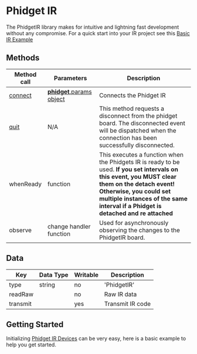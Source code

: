 # Phidget IR
The PhidgetIR library makes for intuitive and lightning fast development without any compromise. For a quick start into your IR project see this [Basic IR Example](https://github.com/RIAEvangelist/node-phidget-API/blob/master/examples/IR.js)

## Methods
| Method call | Parameters | Description |
|-------------|------------|-------------|
|[connect](https://github.com/RIAEvangelist/node-phidget-API/blob/master/docs/Phidget.md#connecting--phidgetparams)|[__phidget__.params object](https://github.com/RIAEvangelist/node-phidget-API/blob/master/docs/Phidget.md#connecting--phidgetparams)|Connects the Phidget IR|
|[quit](https://github.com/RIAEvangelist/node-phidget-API/blob/master/docs/Phidget.md#methods)|N/A |This method requests a disconnect from the phidget board.  The disconnected event will be dispatched when the connection has been successfully disconnected. |
|whenReady|function|This executes a function when the Phidgets IR is ready to be used. __If you set intervals on this event, you MUST clear them on the detach event! Otherwise, you could set multiple instances of the same interval if a Phidget is detached and re attached__|
| observe | change handler function | Used for asynchronously observing the changes to the PhidgetIR board. |


## Data
| Key | Data Type | Writable | Description |
|-----|-----------|----------|-------------|
| type | string | no | 'PhidgetIR' |
| readRaw |  | no | Raw IR data |
| transmit |  | yes | Transmit IR code |

## Getting Started
Initializing [Phidget IR Devices](http://www.phidgets.com/products.php?product_id=1055_0) can be very easy, here is a basic example to help you get started.
```javascript

```
